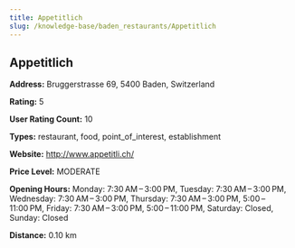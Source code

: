 ```yaml
---
title: Appetitlich
slug: /knowledge-base/baden_restaurants/Appetitlich
---
```


## Appetitlich

**Address:** Bruggerstrasse 69, 5400 Baden, Switzerland

**Rating:** 5

**User Rating Count:** 10

**Types:** restaurant, food, point_of_interest, establishment

**Website:** http://www.appetitli.ch/

**Price Level:** MODERATE

**Opening Hours:** Monday: 7:30 AM – 3:00 PM, Tuesday: 7:30 AM – 3:00 PM, Wednesday: 7:30 AM – 3:00 PM, Thursday: 7:30 AM – 3:00 PM, 5:00 – 11:00 PM, Friday: 7:30 AM – 3:00 PM, 5:00 – 11:00 PM, Saturday: Closed, Sunday: Closed

**Distance:** 0.10 km